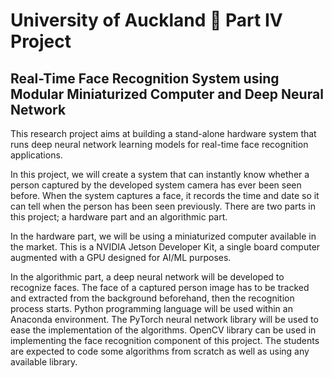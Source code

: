 # University of Auckland :tada: Part IV Project 
## Real-Time Face Recognition System using Modular Miniaturized Computer and Deep Neural Network
This research project aims at building a stand-alone hardware system that runs deep neural network learning models for real-time face recognition applications.

In this project, we will create a system that can instantly know whether a person captured by the developed system camera has ever been seen before. When the system captures a face, it records the time and date so it can tell when the person has been seen previously. There are two parts in this project; a hardware part and an algorithmic part.

In the hardware part, we will be using a miniaturized computer available in the market. This is a NVIDIA Jetson Developer Kit, a single board computer augmented with a GPU designed for AI/ML purposes.

In the algorithmic part, a deep neural network will be developed to recognize faces. The face of a captured person image has to be tracked and extracted from the background beforehand, then the recognition process starts. Python programming language will be used within an Anaconda environment. The PyTorch neural network library will be used to ease the implementation of the algorithms. OpenCV library can be used in implementing the face recognition component of this project. The students are expected to code some algorithms from scratch as well as using any available library.

